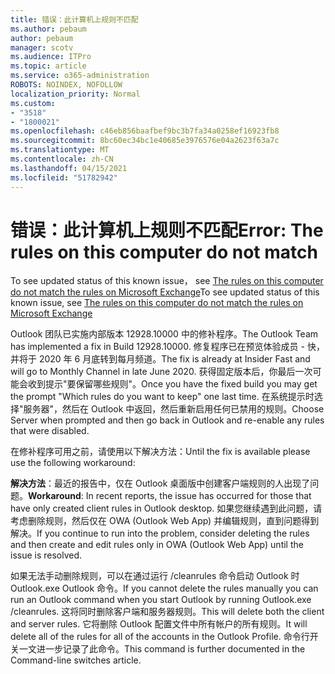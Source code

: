 ```yaml
---
title: 错误：此计算机上规则不匹配
ms.author: pebaum
author: pebaum
manager: scotv
ms.audience: ITPro
ms.topic: article
ms.service: o365-administration
ROBOTS: NOINDEX, NOFOLLOW
localization_priority: Normal
ms.custom:
- "3518"
- "1800021"
ms.openlocfilehash: c46eb856baafbef9bc3b7fa34a0258ef16923fb8
ms.sourcegitcommit: 8bc60ec34bc1e40685e3976576e04a2623f63a7c
ms.translationtype: MT
ms.contentlocale: zh-CN
ms.lasthandoff: 04/15/2021
ms.locfileid: "51782942"
---
```

# <a name="error-the-rules-on-this-computer-do-not-match"></a><span data-ttu-id="d2781-102">错误：此计算机上规则不匹配</span><span class="sxs-lookup"><span data-stu-id="d2781-102">Error: The rules on this computer do not match</span></span>

<span data-ttu-id="d2781-103">To see updated status of this known issue， see [The rules on this computer do not match the rules on Microsoft Exchange](https://support.office.com/article/d032e037-b224-429e-b325-633afde9b5f0)</span><span class="sxs-lookup"><span data-stu-id="d2781-103">To see updated status of this known issue, see [The rules on this computer do not match the rules on Microsoft Exchange](https://support.office.com/article/d032e037-b224-429e-b325-633afde9b5f0)</span></span>

<span data-ttu-id="d2781-104">Outlook 团队已实施内部版本 12928.10000 中的修补程序。</span><span class="sxs-lookup"><span data-stu-id="d2781-104">The Outlook Team has implemented a fix in Build 12928.10000.</span></span> <span data-ttu-id="d2781-105">修复程序已在预览体验成员 - 快，并将于 2020 年 6 月底转到每月频道。</span><span class="sxs-lookup"><span data-stu-id="d2781-105">The fix is already at Insider Fast and will go to Monthly Channel in late June 2020.</span></span> <span data-ttu-id="d2781-106">获得固定版本后，你最后一次可能会收到提示"要保留哪些规则"。</span><span class="sxs-lookup"><span data-stu-id="d2781-106">Once you have the fixed build you may get the prompt "Which rules do you want to keep" one last time.</span></span> <span data-ttu-id="d2781-107">在系统提示时选择"服务器"，然后在 Outlook 中返回，然后重新启用任何已禁用的规则。</span><span class="sxs-lookup"><span data-stu-id="d2781-107">Choose Server when prompted and then go back in Outlook and re-enable any rules that were disabled.</span></span>

<span data-ttu-id="d2781-108">在修补程序可用之前，请使用以下解决方法：</span><span class="sxs-lookup"><span data-stu-id="d2781-108">Until the fix is available please use the following workaround:</span></span>

<span data-ttu-id="d2781-109">**解决方法**：最近的报告中，仅在 Outlook 桌面版中创建客户端规则的人出现了问题。</span><span class="sxs-lookup"><span data-stu-id="d2781-109">**Workaround**: In recent reports, the issue has occurred for those that have only created client rules in Outlook desktop.</span></span> <span data-ttu-id="d2781-110">如果您继续遇到此问题，请考虑删除规则，然后仅在 OWA (Outlook Web App) 并编辑规则，直到问题得到解决。</span><span class="sxs-lookup"><span data-stu-id="d2781-110">If you continue to run into the problem, consider deleting the rules and then create and edit rules only in OWA (Outlook Web App) until the issue is resolved.</span></span>

<span data-ttu-id="d2781-111">如果无法手动删除规则，可以在通过运行 /cleanrules 命令启动 Outlook 时Outlook.exe Outlook 命令。</span><span class="sxs-lookup"><span data-stu-id="d2781-111">If you cannot delete the rules manually you can run an Outlook command when you start Outlook by running Outlook.exe /cleanrules.</span></span> <span data-ttu-id="d2781-112">这将同时删除客户端和服务器规则。</span><span class="sxs-lookup"><span data-stu-id="d2781-112">This will delete both the client and server rules.</span></span> <span data-ttu-id="d2781-113">它将删除 Outlook 配置文件中所有帐户的所有规则。</span><span class="sxs-lookup"><span data-stu-id="d2781-113">It will delete all of the rules for all of the accounts in the Outlook Profile.</span></span> <span data-ttu-id="d2781-114">命令行开关一文进一步记录了此命令。</span><span class="sxs-lookup"><span data-stu-id="d2781-114">This command is further documented in the Command-line switches article.</span></span>

